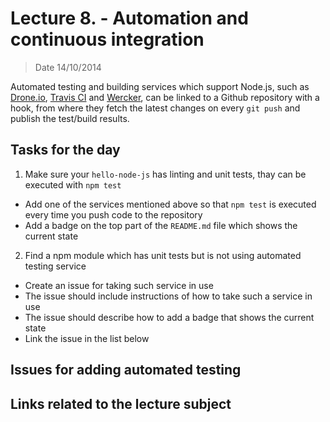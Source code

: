 # Lecture 8. - Automation and continuous integration

> Date 14/10/2014

Automated testing and building services which support Node.js, such as [Drone.io][], [Travis CI][]
and [Wercker][], can be linked to a Github repository with a hook, from where they fetch the latest
changes on every `git push` and publish the test/build results.


## Tasks for the day

1. Make sure your `hello-node-js` has linting and unit tests, thay can be executed with `npm test`
  - Add one of the services mentioned above so that `npm test` is executed every time you push code to the repository
  - Add a badge on the top part of the `README.md` file which shows the current state
2. Find a npm module which has unit tests but is not using automated testing service
  - Create an issue for taking such service in use
  - The issue should include instructions of how to take such a service in use
  - The issue should describe how to add a badge that shows the current state
  - Link the issue in the list below

## Issues for adding automated testing


## Links related to the lecture subject


[drone.io]: http://docs.drone.io/node.html "Building Node.js Projects"
[travis ci]: http://docs.travis-ci.com/user/languages/javascript-with-nodejs/ "Building a Node.js project"
[wercker]: http://devcenter.wercker.com/articles/languages/nodejs.html "Wercker supports node.js"
